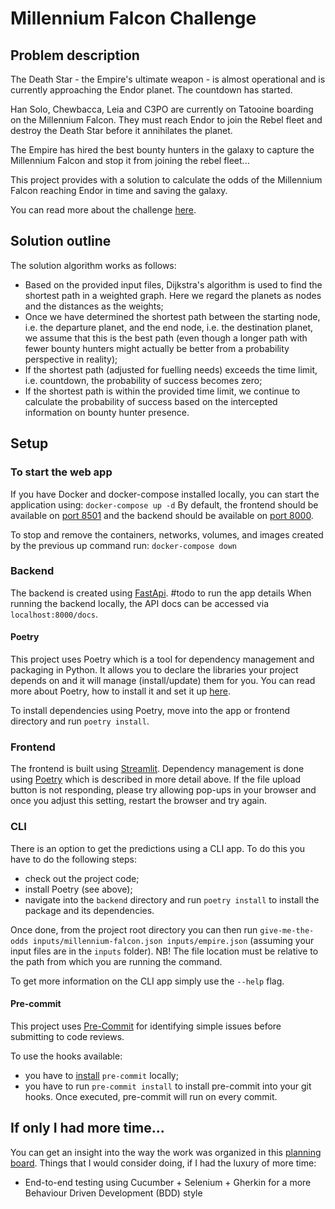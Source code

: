 # Millennium Falcon Challenge

## Problem description
The Death Star - the Empire's ultimate weapon - is almost operational and is currently approaching the Endor planet. The countdown has started.

Han Solo, Chewbacca, Leia and C3PO are currently on Tatooine boarding on the Millennium Falcon. They must reach Endor to join the Rebel fleet and destroy the Death Star before it annihilates the planet.

The Empire has hired the best bounty hunters in the galaxy to capture the Millennium Falcon and stop it from joining the rebel fleet...

This project provides with a solution to calculate the odds of the Millennium Falcon reaching Endor in time and saving the galaxy.

You can read more about the challenge [here](https://github.com/dataiku/millenium-falcon-challenge).

## Solution outline

The solution algorithm works as follows:
- Based on the provided input files, Dijkstra's algorithm is used to find the shortest path in a weighted graph.
Here we regard the planets as nodes and the distances as the weights;
- Once we have determined the shortest path between the starting node, i.e. the departure planet, and the end node, i.e.
the destination planet, we assume that this is the best path (even though a longer path with fewer bounty hunters might 
actually be better from a probability perspective in reality);
- If the shortest path (adjusted for fuelling needs) exceeds the time limit, i.e. countdown, the probability of success becomes zero;
- If the shortest path is within the provided time limit, we continue to calculate the probability of success based on
the intercepted information on bounty hunter presence.

## Setup

### To start the web app

If you have Docker and docker-compose installed locally, you can start the application using:
```docker-compose up -d```
By default, the frontend should be available on [port 8501](http://localhost:8501/)
and the backend should be available on [port 8000](http://localhost:8000/).

To stop and remove the containers, networks, volumes, and images created by the previous up command run:
```docker-compose down```

### Backend

The backend is created using [FastApi](https://fastapi.tiangolo.com/).
#todo to run the app details
When running the backend locally, the API docs can be accessed via ```localhost:8000/docs```.

#### Poetry

This project uses Poetry which is a tool for dependency management and packaging in Python. 
It allows you to declare the libraries your project depends on and it will manage (install/update) them for you.
You can read more about Poetry, how to install it and set it up [here](https://python-poetry.org/docs/).

To install dependencies using Poetry, move into the app or frontend directory and run `poetry install`.

### Frontend

The frontend is built using [Streamlit](https://streamlit.io/).
Dependency management is done using [Poetry]((https://python-poetry.org/docs/)) which is described in more detail above.
If the file upload button is not responding, please try allowing pop-ups in your browser and once you adjust this 
setting, restart the browser and try again.

### CLI 

There is an option to get the predictions using a CLI app.
To do this you have to do the following steps:
- check out the project code;
- install Poetry (see above);
- navigate into the `backend` directory and run `poetry install` to install the package and its dependencies.

Once done, from the project root directory you can then run
`give-me-the-odds inputs/millennium-falcon.json inputs/empire.json`
  (assuming your input files are in the `inputs` folder).
NB! The file location must be relative to the path from which you are running the command.

To get more information on the CLI app simply use the `--help` flag.


#### Pre-commit

This project uses [Pre-Commit](https://pre-commit.com/#intro) for identifying simple issues before submitting to code reviews.

To use the hooks available:
- you have to [install](https://pre-commit.com/#install) `pre-commit` locally;
- you have to run `pre-commit install` to install pre-commit into your git hooks. Once executed, pre-commit will run on every commit.

## If only I had more time...

You can get an insight into the way the work was organized in this [planning board](https://github.com/lindavik/mf-challenge/projects/1).
Things that I would consider doing, if I had the luxury of more time:
- End-to-end testing using Cucumber + Selenium + Gherkin for a more Behaviour Driven Development (BDD) style
